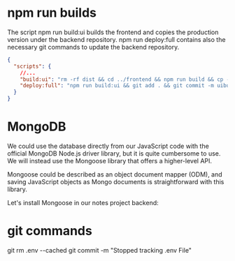 # npm run builds
The script npm run build:ui builds the frontend and copies the production version under the backend repository. npm run deploy:full contains also the necessary git commands to update the backend repository.

``` json
{
  "scripts": {
    //...
    "build:ui": "rm -rf dist && cd ../frontend && npm run build && cp -r dist ../backend",
    "deploy:full": "npm run build:ui && git add . && git commit -m uibuild && git push"
  }
}
```


# MongoDB
We could use the database directly from our JavaScript code with the official MongoDB Node.js driver library, but it is quite cumbersome to use. We will instead use the Mongoose library that offers a higher-level API.

Mongoose could be described as an object document mapper (ODM), and saving JavaScript objects as Mongo documents is straightforward with this library.

Let's install Mongoose in our notes project backend:



# git commands
git rm .env --cached
git commit -m "Stopped tracking .env File"